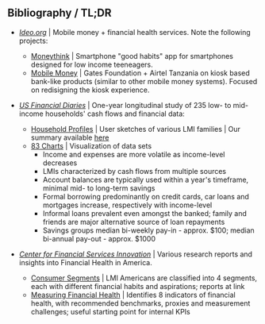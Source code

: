 
## Bibliography / TL;DR
* [*Ideo.org*](https://www.ideo.org/programs/financial_health) | Mobile money + financial health services. Note the following projects:
  * [Moneythink](https://www.ideo.org/project/moneythink-mobile) | Smartphone "good habits" app for smartphones designed for low income teeneagers.
  * [Mobile Money](https://www.ideo.org/project/gates-foundation) | Gates Foundation + Airtel Tanzania on kiosk based bank-like products (similar to other mobile money systems). Focused on redisigning the kiosk experience.

* [*US Financial Diaries*](http://www.usfinancialdiaries.org) | One-year longitudinal study of 235 low- to mid-income households' cash flows and financial data:
  * [Household Profiles](http://www.usfinancialdiaries.org/households) | User sketches of various LMI families | Our summary available [here](link.com)
  * [83 Charts](http://www.usfinancialdiaries.org/83-charts) | Visualization of data sets
    * Income and expenses are more volatile as income-level decreases
    * LMIs characterized by cash flows from multiple sources
    * Account balances are typically used within a year's timeframe, minimal mid- to long-term savings
    * Formal borrowing predominantly on credit cards, car loans and mortgages increase, respectively with income-level
    * Informal loans prevalent even amongst the banked; family and friends are major alternative source of loan repayments
    * Savings groups median bi-weekly pay-in - approx. $100; median bi-annual pay-out - approx. $1000

* [*Center for Financial Services Innovation*](http://www.cfsinnovation.com/) | Various research reports and insights into Financial Health in America.
  * [Consumer Segments](http://www.cfsinnovation.com/financial-health-segments) | LMI Americans are classified into 4 segments, each with different financial habits and aspirations; reports at link
  * [Measuring Financial Health](http://www.cfsinnovation.com/Document-Library/Eight-Ways-to-Measure-Financial-Health-(1)) | Identifies 8 indicators of financial health, with recommended benchmarks, proxies and measurement challenges; useful starting point for internal KPIs

